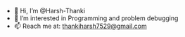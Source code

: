 - 👋 Hi, I’m @Harsh-Thanki
- 👀 I’m interested in Programming and problem debugging
- 📫 Reach me at: thankiharsh7529@gmail.com

<!---
Harsh-Thanki/Harsh-Thanki is a ✨ special ✨ repository because its `README.md` (this file) appears on your GitHub profile.
You can click the Preview link to take a look at your changes.
--->
